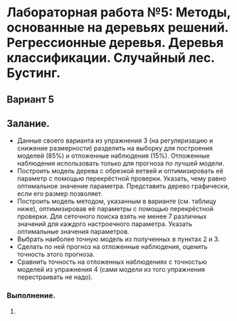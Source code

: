 # Лабораторная работа №5: Методы, основанные на деревьях решений. Регрессионные деревья. Деревья классификации. Случайный лес. Бустинг.
## Вариант 5
## Залание.
- Данные своего варианта из упражнения 3 (на регуляризацию и снижение размерности) 
разделить на выборку для построения моделей (85%) и отложенные наблюдения (15%). 
Отложенные наблюдения использовать только для прогноза по лучшей модели.
-  Построить модель дерева с обрезкой ветвей и оптимизировать её параметр с помощью
перекрёстной проверки. Указать, чему равно оптимальное значение параметра. 
Представить дерево графически, если его размер позволяет.
-  Построить модель методом, указанным в варианте (см. таблицу ниже), оптимизировав её 
параметры с помощью перекрёстной проверки. Для сеточного поиска взять не менее 7
различных значений для каждого настроечного параметра. Указать оптимальные значения
параметров.
- Выбрать наиболее точную модель из полученных в пунктах 2 и 3.
- Сделать по ней прогноз на отложенные наблюдения, оценить точность этого прогноза.
-  Сравнить точность на отложенных наблюдениях с точностью моделей из упражнения 4
(сами модели из того упражнения перестраивать не надо). 
### Выполнение.
1.
